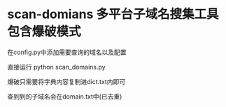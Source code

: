 # scan-domians 多平台子域名搜集工具包含爆破模式
在config.py中添加需要查询的域名以及配置

直接运行 python scan_domains.py

爆破只需要将字典内容复制进dict.txt内即可

查到到的子域名会在domain.txt中(已去重)
